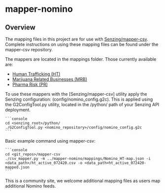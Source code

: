 # mapper-nomino

## Overview

The mapping files in this project are for use with [Senzing/mapper-csv](https://github.com/Senzing/mapper-csv). Complete instructions on using these mapping files can be found under the mapper-csv repository. 

The mappers are located in the mappings folder. Those currently available are:

- [Human Trafficking (HT)](mappings/Nomino_HT-map.json)
- [Marijuana Related Businesses (MRB)](mappings/Nomino_MRB-map.json)
- [Pharma Risk (PR)](mappings/Nomino_PR-map.json)

To use these mappers with the [Senzing/mapper-csv] utility apply the Senzing configuration: (config/nomino_config.g2c). This is applied using the G2ConfigTool.py utility, located in the /python/ path of your Senzing API deployment. 

    ```console
    cd <senzing_root>/python/
    ./G2ConfigTool.py <nomino_repository>/config/nomino_config.g2c
    ```

Basic example command using mapper-csv:

    ```console
    cd <git_repos>/mapper-csv
    ./csv_mapper.py -m ../mapper-nomino/mappings/Nomino_HT-map.json -i <data_path>/ht_active_072420.csv -o <data_path>ht_active_072420-mapped.json
    ```

This is a community site, we welcome additional mapping files as users map additional Nomino feeds.

